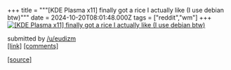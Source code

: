 +++
title = """[KDE Plasma x11] finally got a rice I actually like (I use debian btw)"""
date = 2024-10-20T08:01:48.000Z
tags = ["reddit","wm"]
+++
[![[KDE Plasma x11] finally got a rice I actually like (I use debian btw)](https://preview.redd.it/7icwlpjkbvvd1.png?width=640&crop=smart&auto=webp&s=acee3e0fa90e6124e21e0183f5942770b32e5d96 "[KDE Plasma x11] finally got a rice I actually like (I use debian btw)")](https://www.reddit.com/r/unixporn/comments/1g7ts20/kde_plasma_x11_finally_got_a_rice_i_actually_like/)

submitted by [/u/eudizm](https://www.reddit.com/user/eudizm)  
[\[link\]](https://i.redd.it/7icwlpjkbvvd1.png) [\[comments\]](https://www.reddit.com/r/unixporn/comments/1g7ts20/kde_plasma_x11_finally_got_a_rice_i_actually_like/)

[[source]](https://www.reddit.com/r/unixporn/comments/1g7ts20/kde_plasma_x11_finally_got_a_rice_i_actually_like/)
